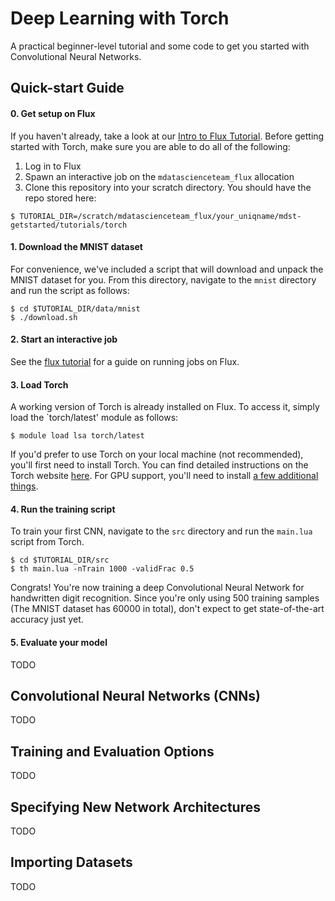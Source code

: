 # Deep Learning with Torch

A practical beginner-level tutorial and some code to get you started
with Convolutional Neural Networks.

## Quick-start Guide

#### 0. Get setup on Flux

If you haven't already, take a look at our
[Intro to Flux Tutorial](https://github.com/MichiganDataScienceTeam/mdst-getstarted/tree/master/flux).
Before getting started with Torch, make sure you are able to do all of the
following:

1. Log in to Flux
2. Spawn an interactive job on the `mdatascienceteam_flux` allocation
3. Clone this repository into your scratch directory. You should have the repo stored here:

```
$ TUTORIAL_DIR=/scratch/mdatascienceteam_flux/your_uniqname/mdst-getstarted/tutorials/torch
```

#### 1. Download the MNIST dataset

For convenience, we've included a script that will download and unpack
the MNIST dataset for you. From this directory, navigate to the
`mnist` directory and run the script as follows:

```
$ cd $TUTORIAL_DIR/data/mnist
$ ./download.sh
```

#### 2. Start an interactive job

See the [flux tutorial](http://torch.ch/docs/getting-started.html) for
a guide on running jobs on Flux.

#### 3. Load Torch

A working version of Torch is already installed on Flux. To access it,
simply load the `torch/latest' module as follows:

```
$ module load lsa torch/latest
```

If you'd prefer to use Torch on your local machine (not recommended),
you'll first need to install Torch. You can find detailed instructions
on the Torch website
[here](http://torch.ch/docs/getting-started.html). For GPU support,
you'll need to install
[a few additional things](https://github.com/torch/torch7/wiki/Cheatsheet#gpu-support).


#### 4. Run the training script

To train your first CNN, navigate to the `src` directory and run the
`main.lua` script from Torch.

```
$ cd $TUTORIAL_DIR/src
$ th main.lua -nTrain 1000 -validFrac 0.5
```

Congrats! You're now training a deep Convolutional Neural Network for
handwritten digit recognition. Since you're only using 500 training
samples (The MNIST dataset has 60000 in total), don't expect to get
state-of-the-art accuracy just yet.

#### 5. Evaluate your model

TODO

## Convolutional Neural Networks (CNNs)

TODO

## Training and Evaluation Options

TODO

## Specifying New Network Architectures

TODO

## Importing Datasets

TODO